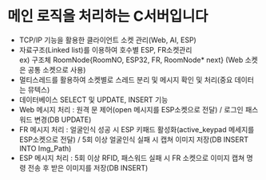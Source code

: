 # 메인 로직을 처리하는 C서버입니다
- TCP/IP 기능을 활용한 클라이언트 소켓 관리(Web, AI, ESP)
- 자료구조(Linked list)를 이용하여 호수별 ESP, FR소켓관리  
   ex) 구조체 RoomNode{RoomNO, ESP32, FR, RoomNode* next} (Web 소켓은 공통 소켓으로 사용)
- 멀티스레드를 활용하여 소켓별로 스레드 분리 및 메시지 확인 및 처리(중요 데이터는 뮤텍스)
- 데이터베이스 SELECT 및 UPDATE, INSERT 기능
- Web 메시지 처리 : 원격 문 제어(open 메시지를 ESP소켓으로 전달) / 로그인 패스워드 변경(DB UPDATE)
- FR 메시지 처리 : 얼굴인식 성공 시 ESP 키패드 활성화(active_keypad 메세지를 ESP소켓으로 전달) / 5회 이상 얼굴인식 실패 시 캡쳐 이미지 저장(DB INSERT INTO Img_Path)
- ESP 메시지 처리 : 5회 이상 RFID, 패스워드 실패 시 FR 소켓으로 이미지 캡쳐 명령 전송 후 받은 이미지를 저장(DB INSERT)
